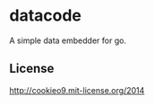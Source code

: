 datacode
========

A simple data embedder for go.

License
-------

http://cookieo9.mit-license.org/2014

